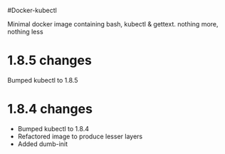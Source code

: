 #Docker-kubectl

Minimal docker image containing bash, kubectl & gettext. nothing more, nothing less

# 1.8.5 changes
Bumped kubectl to 1.8.5

# 1.8.4 changes
- Bumped kubectl to 1.8.4  
- Refactored image to produce lesser layers  
- Added dumb-init